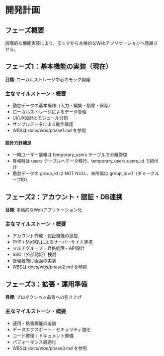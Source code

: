 # 開発計画

## フェーズ概要

段階的な機能実装により、モックから本格的なWebアプリケーションへ発展させる。

## フェーズ1：基本機能の実装（現在）

**目標**: ローカルストレージ中心のモック開発


### 主なマイルストーン・概要

- 勤怠データの基本操作（入力・編集・削除・保存）
- ローカルストレージによるデータ管理
- UI/UX設計とモジュール分割
- サンプルデータによる動作確認
- WBSは docs/wbs/phase1.md を参照

#### 設計方針補足

- 一時ユーザー情報は temporary_users テーブルで分離管理
- 昇格時は users テーブルへデータ移行、temporary_users.users_id で紐付け
- 勤怠データの group_id は NOT NULL、未所属は group_id=0（ダミーグループID）

## フェーズ2：アカウント・認証・DB連携

**目標**: 本格的なWebアプリケーション化



### 主なマイルストーン・概要

- アカウント作成・認証機能の追加
- PHP＋MySQLによるサーバーサイド連携
- マルチグループ・昇格処理・API設計
- SSO（外部認証）検討
- 管理者向け画面の実装
- WBSは docs/wbs/phase2.md を参照

## フェーズ3：拡張・運用準備

**目標**: プロダクション品質への引き上げ


### 主なマイルストーン・概要

- 運用・拡張機能の追加
- データエクスポート・セキュリティ強化
- コード整理・ドキュメント整備
- パフォーマンス最適化
- WBSは docs/wbs/phase3.md を参照
